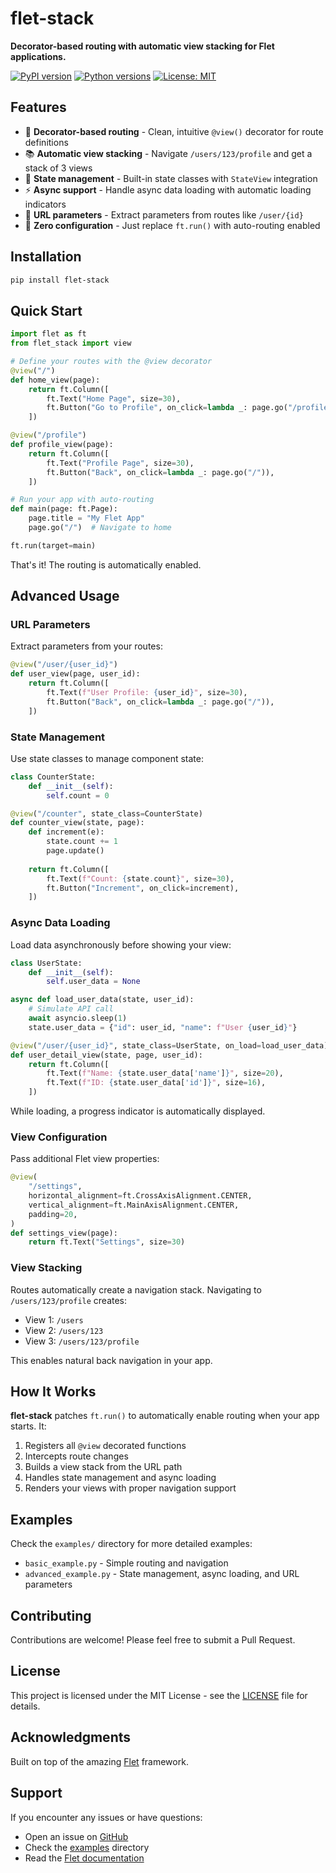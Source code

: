 # flet-stack

**Decorator-based routing with automatic view stacking for Flet applications.**

[![PyPI version](https://badge.fury.io/py/flet-stack.svg)](https://badge.fury.io/py/flet-stack)
[![Python versions](https://img.shields.io/pypi/pyversions/flet-stack.svg)](https://pypi.org/project/flet-stack/)
[![License: MIT](https://img.shields.io/badge/License-MIT-yellow.svg)](https://opensource.org/licenses/MIT)

## Features

- 🎯 **Decorator-based routing** - Clean, intuitive `@view()` decorator for route definitions
- 📚 **Automatic view stacking** - Navigate `/users/123/profile` and get a stack of 3 views
- 🔄 **State management** - Built-in state classes with `StateView` integration
- ⚡ **Async support** - Handle async data loading with automatic loading indicators
- 🎨 **URL parameters** - Extract parameters from routes like `/user/{id}`
- 🚀 **Zero configuration** - Just replace `ft.run()` with auto-routing enabled

## Installation

```bash
pip install flet-stack
```

## Quick Start

```python
import flet as ft
from flet_stack import view

# Define your routes with the @view decorator
@view("/")
def home_view(page):
    return ft.Column([
        ft.Text("Home Page", size=30),
        ft.Button("Go to Profile", on_click=lambda _: page.go("/profile")),
    ])

@view("/profile")
def profile_view(page):
    return ft.Column([
        ft.Text("Profile Page", size=30),
        ft.Button("Back", on_click=lambda _: page.go("/")),
    ])

# Run your app with auto-routing
def main(page: ft.Page):
    page.title = "My Flet App"
    page.go("/")  # Navigate to home

ft.run(target=main)
```

That's it! The routing is automatically enabled.

## Advanced Usage

### URL Parameters

Extract parameters from your routes:

```python
@view("/user/{user_id}")
def user_view(page, user_id):
    return ft.Column([
        ft.Text(f"User Profile: {user_id}", size=30),
        ft.Button("Back", on_click=lambda _: page.go("/")),
    ])
```

### State Management

Use state classes to manage component state:

```python
class CounterState:
    def __init__(self):
        self.count = 0

@view("/counter", state_class=CounterState)
def counter_view(state, page):
    def increment(e):
        state.count += 1
        page.update()
    
    return ft.Column([
        ft.Text(f"Count: {state.count}", size=30),
        ft.Button("Increment", on_click=increment),
    ])
```

### Async Data Loading

Load data asynchronously before showing your view:

```python
class UserState:
    def __init__(self):
        self.user_data = None

async def load_user_data(state, user_id):
    # Simulate API call
    await asyncio.sleep(1)
    state.user_data = {"id": user_id, "name": f"User {user_id}"}

@view("/user/{user_id}", state_class=UserState, on_load=load_user_data)
def user_detail_view(state, page, user_id):
    return ft.Column([
        ft.Text(f"Name: {state.user_data['name']}", size=20),
        ft.Text(f"ID: {state.user_data['id']}", size=16),
    ])
```

While loading, a progress indicator is automatically displayed.

### View Configuration

Pass additional Flet view properties:

```python
@view(
    "/settings",
    horizontal_alignment=ft.CrossAxisAlignment.CENTER,
    vertical_alignment=ft.MainAxisAlignment.CENTER,
    padding=20,
)
def settings_view(page):
    return ft.Text("Settings", size=30)
```

### View Stacking

Routes automatically create a navigation stack. Navigating to `/users/123/profile` creates:
- View 1: `/users`
- View 2: `/users/123`
- View 3: `/users/123/profile`

This enables natural back navigation in your app.

## How It Works

**flet-stack** patches `ft.run()` to automatically enable routing when your app starts. It:

1. Registers all `@view` decorated functions
2. Intercepts route changes
3. Builds a view stack from the URL path
4. Handles state management and async loading
5. Renders your views with proper navigation support

## Examples

Check the `examples/` directory for more detailed examples:
- `basic_example.py` - Simple routing and navigation
- `advanced_example.py` - State management, async loading, and URL parameters

## Contributing

Contributions are welcome! Please feel free to submit a Pull Request.

## License

This project is licensed under the MIT License - see the [LICENSE](LICENSE) file for details.

## Acknowledgments

Built on top of the amazing [Flet](https://docs.flet.dev) framework.

## Support

If you encounter any issues or have questions:
- Open an issue on [GitHub](https://github.com/fasilwdr/flet-stack/issues)
- Check the [examples](examples/) directory
- Read the [Flet documentation](https://docs.flet.dev/)